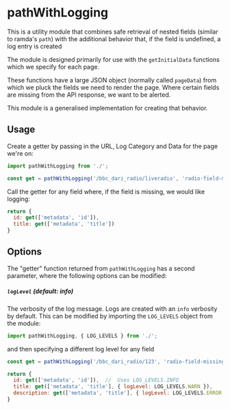 # pathWithLogging
This is a utility module that combines safe retrieval of nested fields (similar to ramda's `path`) with the additional behavior that, if the field is undefined, a log entry is created

The module is designed primarily for use with the `getInitialData` functions which we specify for each page.

These functions have a large JSON object (normally called `pageData`) from which we pluck the fields we need to render the page.  Where certain fields are missing from the API response, we want to be alerted.

This module is a generalised implementation for creating that behavior.

## Usage

Create a getter by passing in the URL, Log Category and Data for the page we're on:

```javascript
import pathWithLogging from './';

const get = pathWithLogging('/bbc_dari_radio/liveradio', 'radio-field-missing', pageData);
```

Call the getter for any field where, if the field is missing, we would like logging:

```javascript
return {
  id: get(['metadata', 'id']),
  title: get(['metadata', 'title'])
}
```

## Options
The "getter" function returned from `pathWithLogging` has a second parameter, where the following options can be modified:

##### `logLevel` (default: info)
The verbosity of the log message.  Logs are created with an `info` verbosity by default.  This can be modified by importing the `LOG_LEVELS` object from the module:

```javascript
import pathWithLogging, { LOG_LEVELS } from './';
```

and then specifying a different log level for any field

```javascript
const get = pathWithLogging('/bbc_dari_radio/123', 'radio-field-missing', pageData);

return {
  id: get(['metadata', 'id']),  //  Uses LOG_LEVELS.INFO
  title: get(['metadata', 'title'], { logLevel: LOG_LEVELS.WARN }),
  description: get(['metadata', 'title'], { logLevel: LOG_LEVELS.ERROR })
}
```